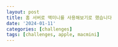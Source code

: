 ```yaml
---
layout: post
title: 홈 서버로 맥미니를 사용해보기로 했습니다
date: '2024-01-11'
categories: [challenges]
tags: [challenges, apple, macmini]
---
```


<script>
window.location.replace("https://note.jonghyeon.me/posts/2025-07-26-operating-home-server-with-mac-mini/");
</script>
